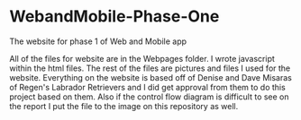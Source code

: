 # WebandMobile-Phase-One
The website for phase 1 of Web and Mobile app

All of the files for website are in the Webpages folder. I wrote javascript within the html files. The rest of the files are pictures and files I used for the website. Everything on the website is based off of Denise and Dave Misaras of Regen's Labrador Retrievers and I did get approval from them to do this project based on them. Also if the control flow diagram is difficult to see on the report I put the file to the image on this repository as well.
